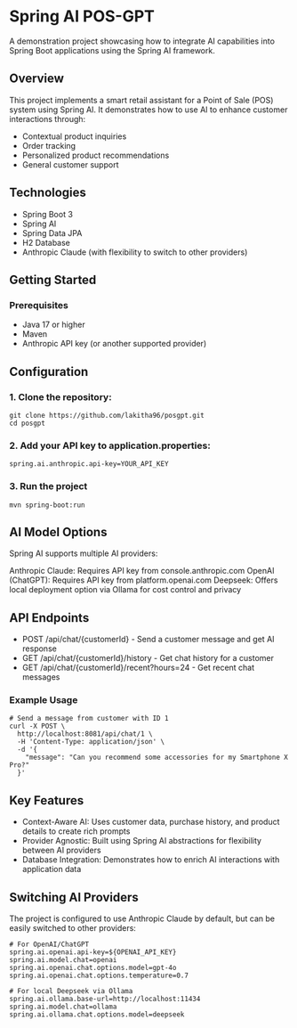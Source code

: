 # Spring AI POS-GPT
A demonstration project showcasing how to integrate AI capabilities into Spring Boot applications using the Spring AI framework.

## Overview
This project implements a smart retail assistant for a Point of Sale (POS) system using Spring AI. It demonstrates how to use AI to enhance customer interactions through:
- Contextual product inquiries
- Order tracking
- Personalized product recommendations
- General customer support

## Technologies
- Spring Boot 3
- Spring AI
- Spring Data JPA
- H2 Database
- Anthropic Claude (with flexibility to switch to other providers)

## Getting Started
### Prerequisites

- Java 17 or higher
- Maven
- Anthropic API key (or another supported provider)

## Configuration

### 1. Clone the repository:

```
git clone https://github.com/lakitha96/posgpt.git
cd posgpt
```

### 2. Add your API key to application.properties:

```
spring.ai.anthropic.api-key=YOUR_API_KEY
```

### 3. Run the project
```
mvn spring-boot:run
```

## AI Model Options
Spring AI supports multiple AI providers:

Anthropic Claude: Requires API key from console.anthropic.com
OpenAI (ChatGPT): Requires API key from platform.openai.com
Deepseek: Offers local deployment option via Ollama for cost control and privacy

## API Endpoints

- POST /api/chat/{customerId} - Send a customer message and get AI response
- GET /api/chat/{customerId}/history - Get chat history for a customer
- GET /api/chat/{customerId}/recent?hours=24 - Get recent chat messages

### Example Usage
```
# Send a message from customer with ID 1
curl -X POST \
  http://localhost:8081/api/chat/1 \
  -H 'Content-Type: application/json' \
  -d '{
    "message": "Can you recommend some accessories for my Smartphone X Pro?"
  }'
```

## Key Features

- Context-Aware AI: Uses customer data, purchase history, and product details to create rich prompts
- Provider Agnostic: Built using Spring AI abstractions for flexibility between AI providers
- Database Integration: Demonstrates how to enrich AI interactions with application data

## Switching AI Providers
The project is configured to use Anthropic Claude by default, but can be easily switched to other providers:

```
# For OpenAI/ChatGPT
spring.ai.openai.api-key=${OPENAI_API_KEY}
spring.ai.model.chat=openai
spring.ai.openai.chat.options.model=gpt-4o
spring.ai.openai.chat.options.temperature=0.7

# For local Deepseek via Ollama
spring.ai.ollama.base-url=http://localhost:11434
spring.ai.model.chat=ollama
spring.ai.ollama.chat.options.model=deepseek
```